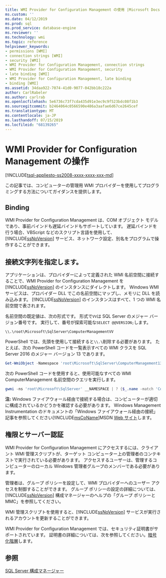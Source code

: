 ```yaml
---
title: WMI Provider for Configuration Management の使用 |Microsoft Docs
ms.custom: ''
ms.date: 04/12/2019
ms.prod: sql
ms.prod_service: database-engine
ms.reviewer: ''
ms.technology: wmi
ms.topic: reference
helpviewer_keywords:
- permissions [WMI]
- connection strings [WMI]
- security [WMI]
- WMI Provider for Configuration Management, connection strings
- WMI Provider for Configuration Management, security
- late binding [WMI]
- WMI Provider for Configuration Management, late binding
- binding [WMI]
ms.assetid: 34daa922-7074-41d0-9077-042bb18c222a
author: CarlRabeler
ms.author: carlrab
ms.openlocfilehash: 5e6736c73f7cda435d91e3ec9c9f523bdc08f1b3
ms.sourcegitcommit: b2464064c0566590e486a3aafae6d67ce2645cef
ms.translationtype: MT
ms.contentlocale: ja-JP
ms.lasthandoff: 07/15/2019
ms.locfileid: "68139265"
---
```

# <a name="working-with-the-wmi-provider-for-configuration-management"></a>WMI Provider for Configuration Management の操作

[!INCLUDE[tsql-appliesto-ss2008-xxxx-xxxx-xxx-md](../../includes/tsql-appliesto-ss2008-xxxx-xxxx-xxx-md.md)]

この記事では、コンピューターの管理用 WMI プロバイダーを使用してプログラミングする方法についてガイダンスを提供します。

## <a name="binding"></a>Binding  
 WMI Provider for Configuration Management は、COM オブジェクト モデルであり、事前バインドも遅延バインドもサポートしています。 遅延バインドを行う場合、VBScript などのスクリプト言語を使用して、[!INCLUDE[ssNoVersion](../../includes/ssnoversion-md.md)] サービス、ネットワーク設定、別名をプログラムで操作することができます。  
  
## <a name="specifying-a-connection-string"></a>接続文字列を指定します。

アプリケーションは、プロバイダーによって定義された WMI 名前空間に接続することで、WMI Provider for Configuration Management を [!INCLUDE[ssNoVersion](../../includes/ssnoversion-md.md)] のインスタンスにダイレクトします。 Windows WMI サービスは、プロバイダー DLL でこの名前空間にマップし、メモリに DLL を読み込みます。 [!INCLUDE[ssNoVersion](../../includes/ssnoversion-md.md)] のインスタンスはすべて、1 つの WMI 名前空間で表されます。

名前空間の既定値は、次の形式です。 形式で`VV`は SQL Server のメジャー バージョン番号です。 実行して、番号が探索可能な`SELECT @@VERSION;`します。

```console
\\.\root\Microsoft\SqlServer\ComputerManagementVV
```

PowerShell では、先頭を使用して接続すると`\\.\`削除する必要があります。 たとえば、次の PowerShell コードを一覧表示すべての WMI クラスを SQL Server 2016 のメジャー バージョン 13 であります。

```powershell
Get-WmiObject -Namespace 'root\Microsoft\SqlServer\ComputerManagement13' -List
```

<!--
Updated this on 2019-04-12, per:
   ~ https://github.com/MicrosoftDocs/sql-docs/issues/1817
   ~ https://github.com/rrg92/sql-docs/commit/3d518bfc0d55f819c762abc3e5c5c9eed85abe94?diff=unified

Thus from here I (GeneMi = MightyPen) removed the following text about 'instance_name':

'root\Microsoft\SqlServer\ComputerManagement13\instance_name'

where `instance_name` defaults to `MSSQLSERVER` in a default installation of [!INCLUDE[ssNoVersion](../../includes/ssnoversion-md.md)].
-->

次の PowerShell コードを使用すると、使用可能なすべての WMI ComputerManagement 名前空間のクエリを実行します。

```powershell
gwmi -ns 'root\Microsoft\SqlServer' __NAMESPACE | ? {$_.name -match 'ComputerManagement' } | select name
```

 **注:** Windows ファイアウォール経由で接続する場合は、コンピューターが適切に構成されているかどうかを確認する必要があります。 Windows Management Instrumentation のドキュメントの「Windows ファイアウォール経由の接続」記事を参照してください[!INCLUDE[msCoName](../../includes/msconame-md.md)]MSDN [Web サイト](https://go.microsoft.com/fwlink/?linkid=15426)します。  
  
## <a name="permissions-and-server-authentication"></a>権限とサーバー認証  
 WMI Provider for Configuration Management にアクセスするには、クライアント WMI 管理スクリプトが、ターゲット コンピューター上の管理者のコンテキストで実行されている必要があります。 アクセスするユーザーは、管理するコンピューターのローカル Windows 管理者グループのメンバーである必要があります。  
  
 管理者は、グループ ポリシーを設定して、WMI プロバイダーへのユーザー アクセスを制御することができます。 グループ ポリシーの設定の詳細については、[!INCLUDE[ssNoVersion](../../includes/ssnoversion-md.md)] 構成マネージャーのヘルプの「グループ ポリシーと MMC」を参照してください。  
  
 WMI 管理スクリプトを使用すると、[!INCLUDE[ssNoVersion](../../includes/ssnoversion-md.md)] サービスが実行されるアカウントを更新することができます。  
  
 WMI Provider for Configuration Management では、セキュリティ証明書がサポートされています。 証明書の詳細については、次を参照してください。[暗号化階層](../../relational-databases/security/encryption/encryption-hierarchy.md)します。  
  
## <a name="see-also"></a>参照  
 [SQL Server 構成マネージャー](../../relational-databases/sql-server-configuration-manager.md)  
  
  
